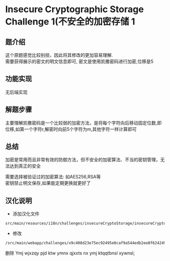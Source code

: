 # Insecure Cryptographic Storage Challenge 1(不安全的加密存储 1

## 题介绍
这个原题感觉比较别扭，因此将其修改的更加容易理解.   
需要获得展示的密文的明文信息即可, 密文是使用凯撒密码进行加密,位移是5

## 功能实现 
无后端实现 

## 解题步骤  
主要理解凯撒密码是一个比较弱的加密方法，是将每个字符向后移动固定位数,即位移,如第一个字符r,解密时向前5个字符为m,其他字符一样计算即可

## 总结 

加密是常用而且非常有效的防御方法，但不安全的加密算法、不当的密钥管理，无法达到真正的安全

需要选择被验证过的加密算法: 如AES256,RSA等  
密钥禁止明文保存,如果能定期更换就更好了

## 汉化说明

- 添加汉化文件 
```
src/main/resources/i18n/challenges/insecureCryptoStorage/insecureCryptoStorage_zh.properties 
```
- 修改 
```
/src/main/webapp/challenges/x9c408d23e75ec92495e0caf9a544edb2ee8f624249f3e920663edb733f15cd7.jsp
```
删除 Ymj wjxzqy pjd ktw ymnx qjxxts nx ymj ktqqtbnsl xywnsl; 


